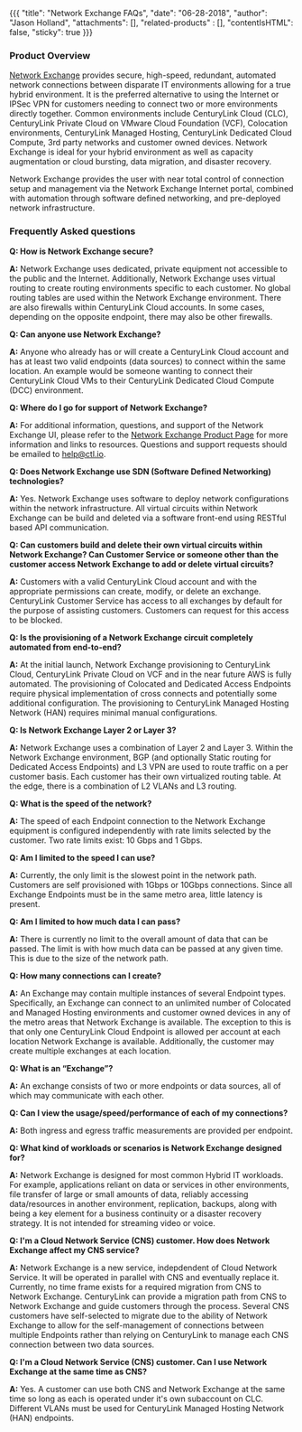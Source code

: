{{{
  "title": "Network Exchange FAQs",
  "date": "06-28-2018",
  "author": "Jason Holland",
  "attachments": [],
  "related-products" : [],
  "contentIsHTML": false,
  "sticky": true
}}}

### Product Overview

[Network Exchange](https://www.ctl.io/network-exchange/) provides secure, high-speed, redundant, automated network connections between disparate IT environments allowing for a true hybrid environment. It is the preferred alternative to using the Internet or IPSec VPN for customers needing to connect two or more environments directly together. Common environments include CenturyLink Cloud (CLC), CenturyLink Private Cloud on VMware Cloud Foundation (VCF), Colocation environments, CenturyLink Managed Hosting, CenturyLink Dedicated Cloud Compute, 3rd party networks and customer owned devices. Network Exchange is ideal for your hybrid environment as well as capacity augmentation or cloud bursting, data migration, and disaster recovery. 

Network Exchange provides the user with near total control of connection setup and management via the Network Exchange Internet portal, combined with automation through software defined networking, and pre-deployed network infrastructure. 

### Frequently Asked questions

**Q: How is Network Exchange secure?**

**A:** Network Exchange uses dedicated, private equipment not accessible to the public and the Internet. Additionally, Network Exchange uses virtual routing to create routing environments specific to each customer. No global routing tables are used within the Network Exchange environment. There are also firewalls within CenturyLink Cloud accounts. In some cases, depending on the opposite endpoint, there may also be other firewalls.

**Q: Can anyone use Network Exchange?**

**A:** Anyone who already has or will create a CenturyLink Cloud account and has at least two valid endpoints (data sources) to connect within the same location. An example would be someone wanting to connect their CenturyLink Cloud VMs to their CenturyLink Dedicated Cloud Compute (DCC) environment.

**Q: Where do I go for support of Network Exchange?**

**A:** For additional information, questions, and support of the Network Exchange UI, please refer to the [Network Exchange Product Page](https://www.ctl.io/network-exchange) for more information and links to resources. Questions and support requests should be emailed to help@ctl.io.

**Q: Does Network Exchange use SDN (Software Defined Networking) technologies?**

**A:** Yes. Network Exchange uses software to deploy network configurations within the network infrastructure. All virtual circuits within Network Exchange can be build and deleted via a software front-end using RESTful based API communication.

**Q: Can customers build and delete their own virtual circuits within Network Exchange? Can Customer Service or someone other than the customer access Network Exchange to add or delete virtual circuits?**

**A:** Customers with a valid CenturyLink Cloud account and with the appropriate permissions can create, modify, or delete an exchange. CenturyLink Customer Service has access to all exchanges by default for the purpose of assisting customers. Customers can request for this access to be blocked.

**Q: Is the provisioning of a Network Exchange circuit completely automated from end-to-end?**

**A:** At the initial launch, Network Exchange provisioning to CenturyLink Cloud, CenturyLink Private Cloud on VCF and in the near future AWS is fully automated. The provisioning of Colocated and Dedicated Access Endpoints require physical implementation of cross connects and potentially some additional configuration. The provisioning to CenturyLink Managed Hosting Network (HAN) requires minimal manual configurations.

**Q: Is Network Exchange Layer 2 or Layer 3?**

**A:** Network Exchange uses a combination of Layer 2 and Layer 3. Within the Network Exchange environment, BGP (and optionally Static routing for Dedicated Access Endpoints) and L3 VPN are used to route traffic on a per customer basis. Each customer has their own virtualized routing table. At the edge, there is a combination of L2 VLANs and L3 routing.

**Q: What is the speed of the network?**

**A:** The speed of each Endpoint connection to the Network Exchange equipment is configured independently with rate limits selected by the customer. Two rate limits exist: 10 Gbps and 1 Gbps. 

**Q: Am I limited to the speed I can use?**

**A:** Currently, the only limit is the slowest point in the network path. Customers are self provisioned with 1Gbps or 10Gbps connections. Since all Exchange Endpoints must be in the same metro area, little latency is present.

**Q: Am I limited to how much data I can pass?**

**A:** There is currently no limit to the overall amount of data that can be passed. The limit is with how much data can be passed at any given time. This is due to the size of the network path.

**Q: How many connections can I create?**

**A:** An Exchange may contain multiple instances of several Endpoint types. Specifically, an Exchange can connect to an unlimited number of Colocated and Managed Hosting environments and customer owned devices in any of the metro areas that Network Exchange is available. The exception to this is that only one CenturyLink Cloud Endpoint is allowed per account at each location Network Exchange is available. Additionally, the customer may create multiple exchanges at each location.

**Q: What is an “Exchange”?**

**A:** An exchange consists of two or more endpoints or data sources, all of which may communicate with each other.

**Q: Can I view the usage/speed/performance of each of my connections?**

**A:** Both ingress and egress traffic measurements are provided per endpoint.

**Q: What kind of workloads or scenarios is Network Exchange designed for?**

**A:** Network Exchange is designed for most common Hybrid IT workloads. For example, applications reliant on data or services in other environments, file transfer of large or small amounts of data, reliably accessing data/resources in another environment, replication, backups, along with being a key element for a business continuity or a disaster recovery strategy. It is not intended for streaming video or voice.

**Q: I'm a Cloud Network Service (CNS) customer. How does Network Exchange affect my CNS service?**

**A:** Network Exchange is a new service, indepdendent of Cloud Network Service. It will be operated in parallel with CNS and eventually replace it. Currently, no time frame exists for a required migration from CNS to Network Exchange. CenturyLink can provide a migration path from CNS to Network Exchange and guide customers through the process. Several CNS customers have self-selected to migrate due to the ability of Network Exchange to allow for the self-management of connections between multiple Endpoints rather than relying on CenturyLink to manage each CNS connection between two data sources. 

**Q: I'm a Cloud Network Service (CNS) customer. Can I use Network Exchange at the same time as CNS?**

**A:** Yes. A customer can use both CNS and Network Exchange at the same time so long as each is operated under it's own subaccount on CLC. Different VLANs must be used for CenturyLink Managed Hosting Network (HAN) endpoints.
